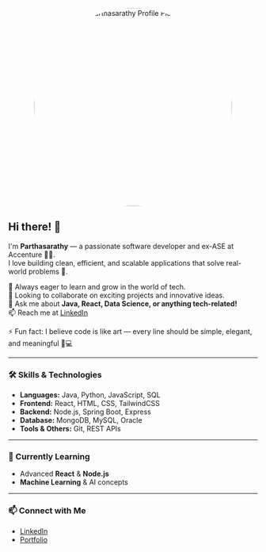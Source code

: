 <!-- Add your GIF here -->
<p align="center">
  <img src="https://github.com/user-attachments/assets/80145954-fcde-4af6-8d78-f092bc11aeef" width="400" alt="Parthasarathy Profile Picture" style="border-radius: 50%;" />
</p>

</p>

## Hi there! 👋

I'm **Parthasarathy** — a passionate software developer and ex-ASE at Accenture 💼✨.  
I love building clean, efficient, and scalable applications that solve real-world problems 🚀.  

🌱 Always eager to learn and grow in the world of tech.  
👯 Looking to collaborate on exciting projects and innovative ideas.  
💬 Ask me about **Java, React, Data Science, or anything tech-related!**  
📫 Reach me at [LinkedIn](https://www.linkedin.com/in/parthasarathy-m-4a59b62b3/)  

⚡ Fun fact: I believe code is like art — every line should be simple, elegant, and meaningful 🎨💻  

---

### 🛠️ Skills & Technologies
- **Languages:** Java, Python, JavaScript, SQL  
- **Frontend:** React, HTML, CSS, TailwindCSS 
- **Backend:** Node.js, Spring Boot, Express  
- **Database:** MongoDB, MySQL, Oracle  
- **Tools & Others:** Git, REST APIs

---

### 🔭 Currently Learning
- Advanced **React** & **Node.js**  
- **Machine Learning** & AI concepts  

---

### 📫 Connect with Me
- [LinkedIn](https://www.linkedin.com/in/parthasarathy-m-4a59b62b3/)  
- [Portfolio](https://sara-xi.vercel.app/)  
